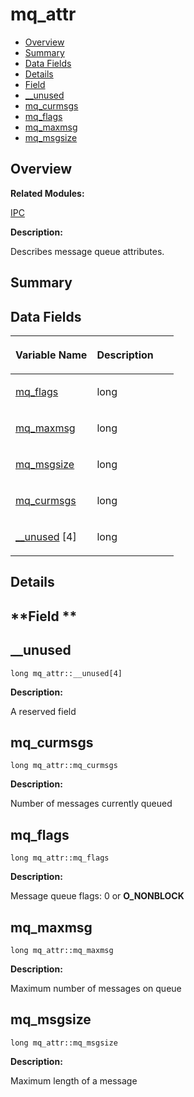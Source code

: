 # mq\_attr<a name="EN-US_TOPIC_0000001054918201"></a>

-   [Overview](#section967744747165637)
-   [Summary](#section286386175165637)
-   [Data Fields](#pub-attribs)
-   [Details](#section1376482333165637)
-   [Field](#section608672754165637)
-   [\_\_unused](#a65ed70c4a33bc709487bfa801ab21964)
-   [mq\_curmsgs](#a08cfd508cef817ba351c1af8d9af50f5)
-   [mq\_flags](#a19c05fa88c6d1126120d800647ddb0dd)
-   [mq\_maxmsg](#aa535e1fa6c07c1d189e720ba15f9af08)
-   [mq\_msgsize](#ae975d1d907081c1e53b079c981c32209)

## **Overview**<a name="section967744747165637"></a>

**Related Modules:**

[IPC](ipc.md)

**Description:**

Describes message queue attributes. 

## **Summary**<a name="section286386175165637"></a>

## Data Fields<a name="pub-attribs"></a>

<a name="table928126134165637"></a>
<table><thead align="left"><tr id="row1354297385165637"><th class="cellrowborder" valign="top" width="50%" id="mcps1.1.3.1.1"><p id="p459309991165637"><a name="p459309991165637"></a><a name="p459309991165637"></a>Variable Name</p>
</th>
<th class="cellrowborder" valign="top" width="50%" id="mcps1.1.3.1.2"><p id="p323611795165637"><a name="p323611795165637"></a><a name="p323611795165637"></a>Description</p>
</th>
</tr>
</thead>
<tbody><tr id="row1862446722165637"><td class="cellrowborder" valign="top" width="50%" headers="mcps1.1.3.1.1 "><p id="p1716127765165637"><a name="p1716127765165637"></a><a name="p1716127765165637"></a><a href="mq_attr.md#a19c05fa88c6d1126120d800647ddb0dd">mq_flags</a></p>
</td>
<td class="cellrowborder" valign="top" width="50%" headers="mcps1.1.3.1.2 "><p id="p2078637193165637"><a name="p2078637193165637"></a><a name="p2078637193165637"></a>long </p>
</td>
</tr>
<tr id="row1739572262165637"><td class="cellrowborder" valign="top" width="50%" headers="mcps1.1.3.1.1 "><p id="p886612895165637"><a name="p886612895165637"></a><a name="p886612895165637"></a><a href="mq_attr.md#aa535e1fa6c07c1d189e720ba15f9af08">mq_maxmsg</a></p>
</td>
<td class="cellrowborder" valign="top" width="50%" headers="mcps1.1.3.1.2 "><p id="p828357884165637"><a name="p828357884165637"></a><a name="p828357884165637"></a>long </p>
</td>
</tr>
<tr id="row332261193165637"><td class="cellrowborder" valign="top" width="50%" headers="mcps1.1.3.1.1 "><p id="p1310437883165637"><a name="p1310437883165637"></a><a name="p1310437883165637"></a><a href="mq_attr.md#ae975d1d907081c1e53b079c981c32209">mq_msgsize</a></p>
</td>
<td class="cellrowborder" valign="top" width="50%" headers="mcps1.1.3.1.2 "><p id="p313227396165637"><a name="p313227396165637"></a><a name="p313227396165637"></a>long </p>
</td>
</tr>
<tr id="row885315962165637"><td class="cellrowborder" valign="top" width="50%" headers="mcps1.1.3.1.1 "><p id="p411237028165637"><a name="p411237028165637"></a><a name="p411237028165637"></a><a href="mq_attr.md#a08cfd508cef817ba351c1af8d9af50f5">mq_curmsgs</a></p>
</td>
<td class="cellrowborder" valign="top" width="50%" headers="mcps1.1.3.1.2 "><p id="p603331189165637"><a name="p603331189165637"></a><a name="p603331189165637"></a>long </p>
</td>
</tr>
<tr id="row1500225909165637"><td class="cellrowborder" valign="top" width="50%" headers="mcps1.1.3.1.1 "><p id="p314533314165637"><a name="p314533314165637"></a><a name="p314533314165637"></a><a href="mq_attr.md#a65ed70c4a33bc709487bfa801ab21964">__unused</a> [4]</p>
</td>
<td class="cellrowborder" valign="top" width="50%" headers="mcps1.1.3.1.2 "><p id="p783217248165637"><a name="p783217248165637"></a><a name="p783217248165637"></a>long </p>
</td>
</tr>
</tbody>
</table>

## **Details**<a name="section1376482333165637"></a>

## **Field **<a name="section608672754165637"></a>

## \_\_unused<a name="a65ed70c4a33bc709487bfa801ab21964"></a>

```
long mq_attr::__unused[4]
```

 **Description:**

A reserved field 

## mq\_curmsgs<a name="a08cfd508cef817ba351c1af8d9af50f5"></a>

```
long mq_attr::mq_curmsgs
```

 **Description:**

Number of messages currently queued 

## mq\_flags<a name="a19c05fa88c6d1126120d800647ddb0dd"></a>

```
long mq_attr::mq_flags
```

 **Description:**

Message queue flags: 0 or  **O\_NONBLOCK** 

## mq\_maxmsg<a name="aa535e1fa6c07c1d189e720ba15f9af08"></a>

```
long mq_attr::mq_maxmsg
```

 **Description:**

Maximum number of messages on queue 

## mq\_msgsize<a name="ae975d1d907081c1e53b079c981c32209"></a>

```
long mq_attr::mq_msgsize
```

 **Description:**

Maximum length of a message 

